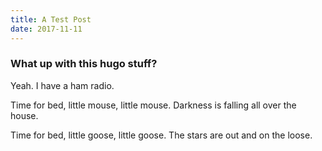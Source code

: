 ```yaml
---
title: A Test Post
date: 2017-11-11
---
```


### What up with this hugo stuff?

Yeah. I have a ham radio.

Time for bed, little mouse, little mouse. Darkness is falling all over the house.

Time for bed, little goose, little goose. The stars are out and on the loose.

